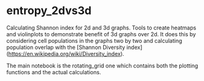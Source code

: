 # entropy_2dvs3d
 Calculating Shannon index for 2d and 3d graphs. Tools to create heatmaps and violinplots to demonstrate benefit of 3d graphs over 2d. 
 It does this by considering cell populations in the graphs two by two and calculating population overlap with the [Shannon Diversity index] (https://en.wikipedia.org/wiki/Diversity_index). 
 
 The main notebook is the rotating_grid one which contains both the plotting functions and the actual calculations.
